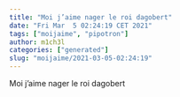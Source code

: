 ```yaml
---
title: "Moi j’aime nager le roi dagobert"
date: "Fri Mar  5 02:24:19 CET 2021"
tags: ["moijaime", "pipotron"]
author: m1ch3l
categories: ["generated"]
slug: "moijaime/2021-03-05-02:24:19"
---
```


Moi j’aime nager le roi dagobert

